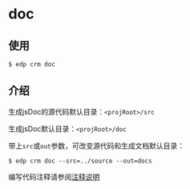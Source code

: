 # doc

## 使用

    $ edp crm doc

## 介绍

生成jsDoc的源代码默认目录：`<projRoot>/src`

生成jsDoc默认目录：`<projRoot>/doc`

带上`src`或`out`参数，可改变源代码和生成文档默认目录：

    $ edp crm doc --src=../source --out=docs

编写代码注释请参阅[注释说明](../../doc/comment.md)
